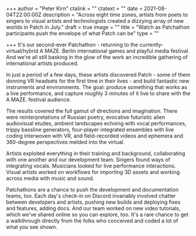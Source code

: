 +++
author = "Peter Kirn"
ctalink = ""
ctatext = ""
date = 2021-08-04T22:00:00Z
description = "Across eight time zones, artists from poets to singers to visual artists and technologists created a dizzying array of new worlds in Patch in July."
draft = true
image = ""
title = "Watch as Patchathon participants push the envelope of what Patch can be"
type = ""

+++
It's our second-ever Patchathon - returning to the currently-virtual/hybrid A MAZE. Berlin international games and playful media festival. And we're all still basking in the glow of the work an incredible gathering of international artists produced. 

In just a period of a few days, these artists discovered Patch - some of them donning VR headsets for the first time in their lives - and build fantastic new instruments and environments. The goal: produce something that works as a live performance, and capture roughly 3 minutes of it live to share with the A MAZE. festival audience.

The results covered the full gamut of directions and imagination. There were reinterpretations of Russian poetry, evocative futuristic alien audiovisual etudes, ambient landscapes echoing with vocal performances, trippy bassline generators, four-player integrated ensembles with live coding interwoven with VR, and field-recorded videos and ephemera and 360-degree perspectives melded into the virtual.

Artists exploited everything in their training and background, collaborating with one another and our development team. Singers found ways of integrating vocals. Musicians looked for live performance interactions. Visual artists worked on workflows for importing 3D assets and working across media with music and sound. 

Patchathons are a chance to push the development and documentation teams, too. Each day's check-in on Discord invariably involved chatter between developers and artists, pushing new builds and deploying fixes and features, adding docs. And our team worked on new video tutorials, which we've shared online so you can explore, too. It's a rare chance to get a walkthrough directly from the folks who conceived and coded a lot of what you see shown.